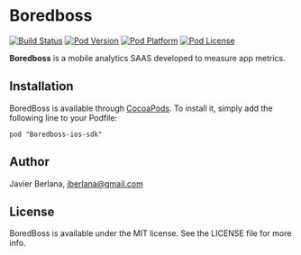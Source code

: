 Boredboss
===============

[![Build Status](https://travis-ci.org/meetsapp/boredboss-ios-sdk.svg?branch=master)](https://travis-ci.org/meetsapp/boredboss-ios-sdk)
[![Pod Version](http://img.shields.io/cocoapods/v/Boredboss-ios-sdk.svg.svg?style=flat)](http://cocoadocs.org/docsets/Boredboss-ios-sdk.svg/)
[![Pod Platform](http://img.shields.io/cocoapods/p/Boredboss-ios-sdk.svg.svg?style=flat)](http://cocoadocs.org/docsets/Boredboss-ios-sdk.svg/)
[![Pod License](http://img.shields.io/cocoapods/l/Boredboss-ios-sdk.svg.svg?style=flat)](http://opensource.org/licenses/mit)

**Boredboss**  is a mobile analytics SAAS developed to measure app metrics.

## Installation

BoredBoss is available through [CocoaPods](http://cocoapods.org). To install
it, simply add the following line to your Podfile:

    pod "Boredboss-ios-sdk"

## Author

Javier Berlana, jberlana@gmail.com

## License

BoredBoss is available under the MIT license. See the LICENSE file for more info.

